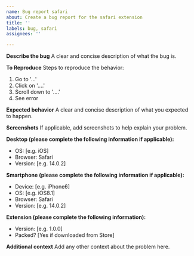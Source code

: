 ```yaml
---
name: Bug report safari
about: Create a bug report for the safari extension
title: ''
labels: bug, safari
assignees: ''

---
```


**Describe the bug**
A clear and concise description of what the bug is.

**To Reproduce**
Steps to reproduce the behavior:
1. Go to '...'
2. Click on '....'
3. Scroll down to '....'
4. See error

**Expected behavior**
A clear and concise description of what you expected to happen.

**Screenshots**
If applicable, add screenshots to help explain your problem.

**Desktop (please complete the following information if applicable):**
 - OS: [e.g. iOS]
 - Browser: Safari
 - Version: [e.g. 14.0.2]

**Smartphone (please complete the following information if applicable):**
 - Device: [e.g. iPhone6]
 - OS: [e.g. iOS8.1]
 - Browser: Safari
 - Version: [e.g. 14.0.2]


**Extension (please complete the following information):**
- Version: [e.g. 1.0.0]
- Packed? [Yes if downloaded from Store]

**Additional context**
Add any other context about the problem here.
